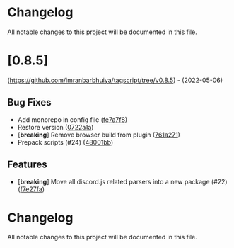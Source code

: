 # Changelog
All notable changes to this project will be documented in this file.

# [0.8.5]
(https://github.com/imranbarbhuiya/tagscript/tree/v0.8.5) - (2022-05-06)

## Bug Fixes

- Add monorepo in config file ([fe7a7f8](https://github.com/imranbarbhuiya/tagscript/commit/fe7a7f8bff2188ae27dd012c4a94adcf69e085a6))
- Restore version ([0722a1a](https://github.com/imranbarbhuiya/tagscript/commit/0722a1a983c4766736f7033be480cb5d47fa877a))
- [**breaking**] Remove browser build from plugin ([761a271](https://github.com/imranbarbhuiya/tagscript/commit/761a271f7f120147fdceb031ff56e33353aec453))
- Prepack scripts (#24) ([48001bb](https://github.com/imranbarbhuiya/tagscript/commit/48001bbeb43c6239d645e6180586655d0aadb560))

## Features

- [**breaking**] Move all discord.js related parsers into a new package (#22) ([f7e27fa](https://github.com/imranbarbhuiya/tagscript/commit/f7e27fae5a0629679415f0e8c84e3fdfde452411))

# Changelog

All notable changes to this project will be documented in this file.
